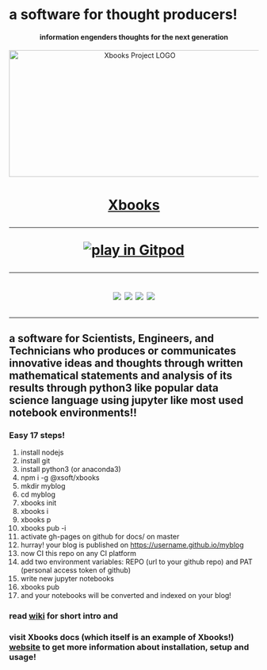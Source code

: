 # a software for thought producers!
<h4 align="center">information engenders thoughts for the next generation</h4>
<p align="center"><a href="https://xsoft-technologies.github.io/Xbooks"><img src="https://raw.githubusercontent.com/xsoft-technologies/Xbooks/master/Xbooks-logo.png" width="512px;" height="256px;" alt="Xbooks Project LOGO"/><br/><sub><h1 align="center">Xbooks</a></p>

***
[![play in Gitpod](https://gitpod.io/button/open-in-gitpod.svg)](https://gitpod.io/#https://github.com/xsoft-technologies/Xbooks)
***
[![](https://img.shields.io/github/v/release/xsoft-technologies/Xbooks)](https://github.com/xsoft-technologies/Xbooks/releases/latest)
[![](https://img.shields.io/github/repo-size/xsoft-technologies/Xbooks)](#)
[![](https://img.shields.io/docker/pulls/xsoft/xbooks)](https://hub.docker.com/r/xsoft/xbooks)
[![](https://img.shields.io/npm/dt/@xsoft/xbooks)](https://www.npmjs.com/package/@xsoft/xbooks)
***
## a software for Scientists, Engineers, and Technicians who produces or communicates innovative ideas and thoughts through written mathematical statements and analysis of its results through python3 like popular data science language using jupyter like most used notebook environments!!

### Easy 17 steps!
1. install nodejs
2. install git
3. install python3 (or anaconda3)
4. npm i -g @xsoft/xbooks
5. mkdir myblog
6. cd myblog
7. xbooks init
8. xbooks i
9. xbooks p
10. xbooks pub -i
11. activate gh-pages on github for docs/ on master
12. hurray! your blog is published on https://username.github.io/myblog
13. now CI this repo on any CI platform
14. add two environment variables: REPO (url to your github repo) and PAT (personal access token of github)
15. write new jupyter notebooks
16. xbooks pub
17. and your notebooks will be converted and indexed on your blog!

### read [wiki](https://github.com/xsoft-technologies/Xbooks/wiki) for short intro and
### visit Xbooks docs (which itself is an example of Xbooks!) [website](https://xsoft-technologies.GitHub.io/Xbooks) to get more information about installation, setup and usage!

